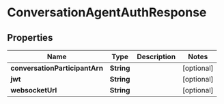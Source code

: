 

# ConversationAgentAuthResponse


## Properties

| Name | Type | Description | Notes |
|------------ | ------------- | ------------- | -------------|
|**conversationParticipantArn** | **String** |  |  [optional] |
|**jwt** | **String** |  |  [optional] |
|**websocketUrl** | **String** |  |  [optional] |



